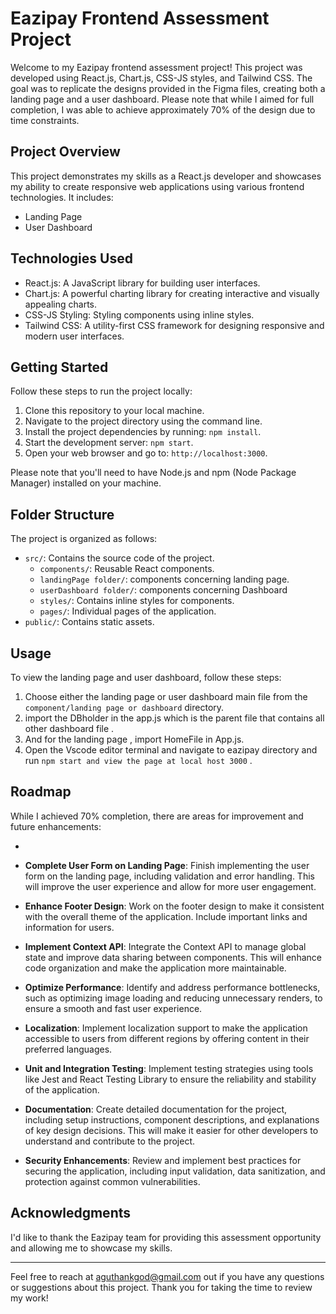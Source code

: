 # Eazipay Frontend Assessment Project

Welcome to my Eazipay frontend assessment project! This project was developed using React.js, Chart.js, CSS-JS styles, and Tailwind CSS. The goal was to replicate the designs provided in the Figma files, creating both a landing page and a user dashboard. Please note that while I aimed for full completion, I was able to achieve approximately 70% of the design due to time constraints.

## Project Overview

This project demonstrates my skills as a React.js developer and showcases my ability to create responsive web applications using various frontend technologies. It includes:

- Landing Page
- User Dashboard

## Technologies Used

- React.js: A JavaScript library for building user interfaces.
- Chart.js: A powerful charting library for creating interactive and visually appealing charts.
- CSS-JS Styling: Styling components using inline styles.
- Tailwind CSS: A utility-first CSS framework for designing responsive and modern user interfaces.

## Getting Started

Follow these steps to run the project locally:

1. Clone this repository to your local machine.
2. Navigate to the project directory using the command line.
3. Install the project dependencies by running: `npm install`.
4. Start the development server: `npm start`.
5. Open your web browser and go to: `http://localhost:3000`.

Please note that you'll need to have Node.js and npm (Node Package Manager) installed on your machine.

## Folder Structure

The project is organized as follows:

- `src/`: Contains the source code of the project.
  - `components/`: Reusable React components.
  - `landingPage folder/`: components concerning landing page.
  - `userDashboard folder/`: components concerning Dashboard
  - `styles/`: Contains inline styles for components.
  - `pages/`: Individual pages of the application.
- `public/`: Contains static assets.

## Usage

To view the landing page and user dashboard, follow these steps:

1. Choose either the landing page or user dashboard main file from the `component/landing page or dashboard` directory.
2. import the DBholder in the app.js which is the parent file that contains all other dashboard file .
3. And for the landing page , import HomeFile in App.js.
4. Open the Vscode editor terminal and navigate to eazipay directory and run `npm start and view the page at local host 3000` .


## Roadmap

While I achieved 70% completion, there are areas for improvement and future enhancements:

-

- **Complete User Form on Landing Page**: Finish implementing the user form on the landing page, including validation and error handling. This will improve the user experience and allow for more user engagement.

- **Enhance Footer Design**: Work on the footer design to make it consistent with the overall theme of the application. Include important links and information for users.

- **Implement Context API**: Integrate the Context API to manage global state and improve data sharing between components. This will enhance code organization and make the application more maintainable.



- **Optimize Performance**: Identify and address performance bottlenecks, such as optimizing image loading and reducing unnecessary renders, to ensure a smooth and fast user experience.

- **Localization**: Implement localization support to make the application accessible to users from different regions by offering content in their preferred languages.

- **Unit and Integration Testing**: Implement testing strategies using tools like Jest and React Testing Library to ensure the reliability and stability of the application.

- **Documentation**: Create detailed documentation for the project, including setup instructions, component descriptions, and explanations of key design decisions. This will make it easier for other developers to understand and contribute to the project.

- **Security Enhancements**: Review and implement best practices for securing the application, including input validation, data sanitization, and protection against common vulnerabilities.


## Acknowledgments

I'd like to thank the Eazipay team for providing this assessment opportunity and allowing me to showcase my skills.

---

Feel free to reach at aguthankgod@gmail.com out if you have any questions or suggestions about this project. Thank you for taking the time to review my work!
